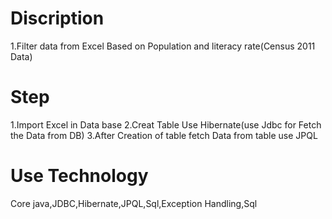 # Discription
   1.Filter data from Excel Based on Population and literacy rate(Census 2011 Data)
# Step 
   1.Import Excel in Data base
   2.Creat Table Use Hibernate(use Jdbc for Fetch the Data from DB)
   3.After Creation of table fetch Data from table use JPQL
# Use Technology
  Core java,JDBC,Hibernate,JPQL,Sql,Exception Handling,Sql

  
